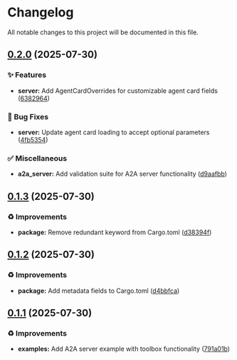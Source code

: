 # Changelog

All notable changes to this project will be documented in this file.

## [0.2.0](https://github.com/inference-gateway/rust-adk/compare/0.1.3...0.2.0) (2025-07-30)

### ✨ Features

* **server:** Add AgentCardOverrides for customizable agent card fields ([6382964](https://github.com/inference-gateway/rust-adk/commit/6382964e721ba240db48fd8b04f54b9fa059e4cb))

### 🐛 Bug Fixes

* **server:** Update agent card loading to accept optional parameters ([4fb5354](https://github.com/inference-gateway/rust-adk/commit/4fb53549e2ded1cc92beabb990d0f7de6e98d7e3))

### ✅ Miscellaneous

* **a2a_server:** Add  validation suite for A2A server functionality ([d9aafbb](https://github.com/inference-gateway/rust-adk/commit/d9aafbb64d723f16e55c8dfd624f08656676ecd9))

## [0.1.3](https://github.com/inference-gateway/rust-adk/compare/0.1.2...0.1.3) (2025-07-30)

### ♻️ Improvements

* **package:** Remove redundant keyword from Cargo.toml ([d38394f](https://github.com/inference-gateway/rust-adk/commit/d38394f7be5aaf2e302881f537edb5fc113e76ed))

## [0.1.2](https://github.com/inference-gateway/rust-adk/compare/0.1.1...0.1.2) (2025-07-30)

### ♻️ Improvements

* **package:** Add metadata fields to Cargo.toml ([d4bbfca](https://github.com/inference-gateway/rust-adk/commit/d4bbfca48ede6bb1f12ebc87970c4a7afdbe3773))

## [0.1.1](https://github.com/inference-gateway/rust-adk/compare/0.1.0...0.1.1) (2025-07-30)

### ♻️ Improvements

* **examples:** Add A2A server example with toolbox functionality ([791a01b](https://github.com/inference-gateway/rust-adk/commit/791a01b85c458e3c399bda9547aa014940c0db18))
